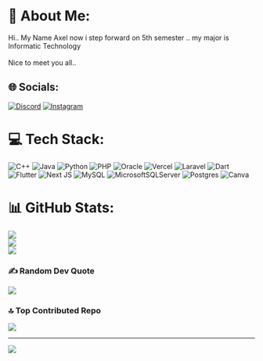 # 💫 About Me:


Hi.. My Name Axel now i step forward on 5th semester .. my major is Informatic Technology<br><br>Nice to meet you all..


## 🌐 Socials:
[![Discord](https://img.shields.io/badge/Discord-%237289DA.svg?logo=discord&logoColor=white)](https://discord.gg/Bocchizz) [![Instagram](https://img.shields.io/badge/Instagram-%23E4405F.svg?logo=Instagram&logoColor=white)](https://instagram.com/axmtb.nah) 

# 💻 Tech Stack:
![C++](https://img.shields.io/badge/c++-%2300599C.svg?style=flat-square&logo=c%2B%2B&logoColor=white) ![Java](https://img.shields.io/badge/java-%23ED8B00.svg?style=flat-square&logo=openjdk&logoColor=white) ![Python](https://img.shields.io/badge/python-3670A0?style=flat-square&logo=python&logoColor=ffdd54) ![PHP](https://img.shields.io/badge/php-%23777BB4.svg?style=flat-square&logo=php&logoColor=white) ![Oracle](https://img.shields.io/badge/Oracle-F80000?style=flat-square&logo=oracle&logoColor=white) ![Vercel](https://img.shields.io/badge/vercel-%23000000.svg?style=flat-square&logo=vercel&logoColor=white) ![Laravel](https://img.shields.io/badge/laravel-%23FF2D20.svg?style=flat-square&logo=laravel&logoColor=white) ![Dart](https://img.shields.io/badge/dart-%230175C2.svg?style=flat-square&logo=dart&logoColor=white) ![Flutter](https://img.shields.io/badge/Flutter-%2302569B.svg?style=flat-square&logo=Flutter&logoColor=white) ![Next JS](https://img.shields.io/badge/Next-black?style=flat-square&logo=next.js&logoColor=white) ![MySQL](https://img.shields.io/badge/mysql-4479A1.svg?style=flat-square&logo=mysql&logoColor=white) ![MicrosoftSQLServer](https://img.shields.io/badge/Microsoft%20SQL%20Server-CC2927?style=flat-square&logo=microsoft%20sql%20server&logoColor=white) ![Postgres](https://img.shields.io/badge/postgres-%23316192.svg?style=flat-square&logo=postgresql&logoColor=white) ![Canva](https://img.shields.io/badge/Canva-%2300C4CC.svg?style=flat-square&logo=Canva&logoColor=white)
# 📊 GitHub Stats:
![](https://github-readme-stats.vercel.app/api?username=AxelMatthew12&theme=calm_pink&hide_border=true&include_all_commits=true&count_private=false)<br/>
![](https://github-readme-streak-stats.herokuapp.com/?user=AxelMatthew12&theme=calm_pink&hide_border=true)<br/>
![](https://github-readme-stats.vercel.app/api/top-langs/?username=AxelMatthew12&theme=calm_pink&hide_border=true&include_all_commits=true&count_private=false&layout=compact)

### ✍️ Random Dev Quote
![](https://quotes-github-readme.vercel.app/api?type=horizontal&theme=gruvbox)

### 🔝 Top Contributed Repo
![](https://github-contributor-stats.vercel.app/api?username=AxelMatthew12&limit=5&theme=calm_pink&combine_all_yearly_contributions=true)

---
[![](https://visitcount.itsvg.in/api?id=AxelMatthew12&icon=0&color=0)](https://visitcount.itsvg.in)

<!-- Proudly created with GPRM ( https://gprm.itsvg.in ) -->
